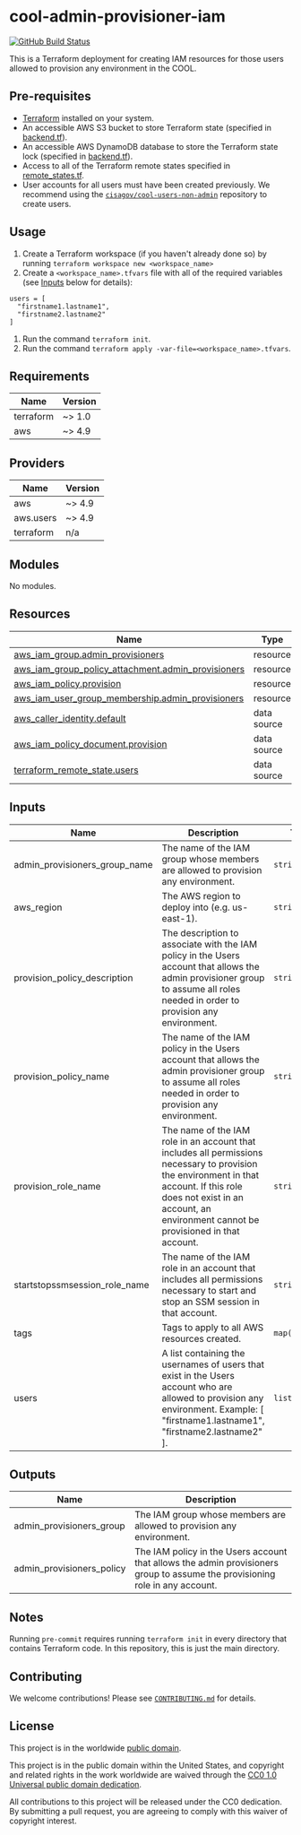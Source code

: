 # cool-admin-provisioner-iam #

[![GitHub Build Status](https://github.com/cisagov/cool-admin-provisioner-iam/workflows/build/badge.svg)](https://github.com/cisagov/cool-admin-provisioner-iam/actions)

This is a Terraform deployment for creating IAM resources for those
users allowed to provision any environment in the COOL.

## Pre-requisites ##

- [Terraform](https://www.terraform.io/) installed on your system.
- An accessible AWS S3 bucket to store Terraform state
  (specified in [backend.tf](backend.tf)).
- An accessible AWS DynamoDB database to store the Terraform state lock
  (specified in [backend.tf](backend.tf)).
- Access to all of the Terraform remote states specified in
  [remote_states.tf](remote_states.tf).
- User accounts for all users must have been created previously.  We
  recommend using the
  [`cisagov/cool-users-non-admin`](https://github.com/cisagov/cool-users-non-admin)
  repository to create users.

## Usage ##

1. Create a Terraform workspace (if you haven't already done so) by running
   `terraform workspace new <workspace_name>`
1. Create a `<workspace_name>.tfvars` file with all of the required
  variables (see [Inputs](#inputs) below for details):

  ```hcl
  users = [
    "firstname1.lastname1",
    "firstname2.lastname2"
  ]
  ```

1. Run the command `terraform init`.
1. Run the command `terraform apply -var-file=<workspace_name>.tfvars`.

<!-- BEGIN_TF_DOCS -->
## Requirements ##

| Name | Version |
|------|---------|
| terraform | ~> 1.0 |
| aws | ~> 4.9 |

## Providers ##

| Name | Version |
|------|---------|
| aws | ~> 4.9 |
| aws.users | ~> 4.9 |
| terraform | n/a |

## Modules ##

No modules.

## Resources ##

| Name | Type |
|------|------|
| [aws_iam_group.admin_provisioners](https://registry.terraform.io/providers/hashicorp/aws/latest/docs/resources/iam_group) | resource |
| [aws_iam_group_policy_attachment.admin_provisioners](https://registry.terraform.io/providers/hashicorp/aws/latest/docs/resources/iam_group_policy_attachment) | resource |
| [aws_iam_policy.provision](https://registry.terraform.io/providers/hashicorp/aws/latest/docs/resources/iam_policy) | resource |
| [aws_iam_user_group_membership.admin_provisioners](https://registry.terraform.io/providers/hashicorp/aws/latest/docs/resources/iam_user_group_membership) | resource |
| [aws_caller_identity.default](https://registry.terraform.io/providers/hashicorp/aws/latest/docs/data-sources/caller_identity) | data source |
| [aws_iam_policy_document.provision](https://registry.terraform.io/providers/hashicorp/aws/latest/docs/data-sources/iam_policy_document) | data source |
| [terraform_remote_state.users](https://registry.terraform.io/providers/hashicorp/terraform/latest/docs/data-sources/remote_state) | data source |

## Inputs ##

| Name | Description | Type | Default | Required |
|------|-------------|------|---------|:--------:|
| admin\_provisioners\_group\_name | The name of the IAM group whose members are allowed to provision any environment. | `string` | `"admin_provisioners"` | no |
| aws\_region | The AWS region to deploy into (e.g. us-east-1). | `string` | `"us-east-1"` | no |
| provision\_policy\_description | The description to associate with the IAM policy in the Users account that allows the admin provisioner group to assume all roles needed in order to provision any environment. | `string` | `"Allows the admin provisioner group to assume all roles needed in order to provision any environment."` | no |
| provision\_policy\_name | The name of the IAM policy in the Users account that allows the admin provisioner group to assume all roles needed in order to provision any environment. | `string` | `"AssumeProvisionAnyEnvironment"` | no |
| provision\_role\_name | The name of the IAM role in an account that includes all permissions necessary to provision the environment in that account.  If this role does not exist in an account, an environment cannot be provisioned in that account. | `string` | `"ProvisionAccount"` | no |
| startstopssmsession\_role\_name | The name of the IAM role in an account that includes all permissions necessary to start and stop an SSM session in that account. | `string` | `"StartStopSSMSession"` | no |
| tags | Tags to apply to all AWS resources created. | `map(string)` | `{}` | no |
| users | A list containing the usernames of users that exist in the Users account who are allowed to provision any environment.  Example: [ "firstname1.lastname1", "firstname2.lastname2" ]. | `list(string)` | n/a | yes |

## Outputs ##

| Name | Description |
|------|-------------|
| admin\_provisioners\_group | The IAM group whose members are allowed to provision any environment. |
| admin\_provisioners\_policy | The IAM policy in the Users account that allows the admin provisioners group to assume the provisioning role in any account. |
<!-- END_TF_DOCS -->

## Notes ##

Running `pre-commit` requires running `terraform init` in every directory that
contains Terraform code. In this repository, this is just the main directory.

## Contributing ##

We welcome contributions!  Please see [`CONTRIBUTING.md`](CONTRIBUTING.md) for
details.

## License ##

This project is in the worldwide [public domain](LICENSE).

This project is in the public domain within the United States, and
copyright and related rights in the work worldwide are waived through
the [CC0 1.0 Universal public domain
dedication](https://creativecommons.org/publicdomain/zero/1.0/).

All contributions to this project will be released under the CC0
dedication. By submitting a pull request, you are agreeing to comply
with this waiver of copyright interest.
